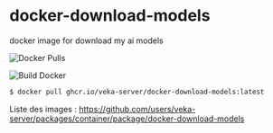 # docker-download-models
docker image for download my ai models 

![Docker Pulls](https://img.shields.io/github/v/release/veka-server/docker-download-models?label=GHCR)

![Build Docker](https://github.com/veka-server/docker-download-models/actions/workflows/docker-release.yml/badge.svg)

```bash
$ docker pull ghcr.io/veka-server/docker-download-models:latest
```

Liste des images :
https://github.com/users/veka-server/packages/container/package/docker-download-models

